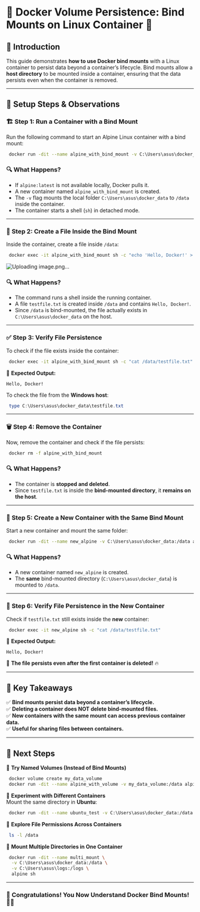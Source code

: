 # 🚀 Docker Volume Persistence: Bind Mounts on Linux Container 🐳

## 📌 Introduction  
This guide demonstrates **how to use Docker bind mounts** with a Linux container to persist data beyond a container’s lifecycle. Bind mounts allow a **host directory** to be mounted inside a container, ensuring that the data persists even when the container is removed.

---
## 🔧 **Setup Steps & Observations**  

### 🏗 **Step 1: Run a Container with a Bind Mount**
Run the following command to start an Alpine Linux container with a bind mount:
```sh
 docker run -dit --name alpine_with_bind_mount -v C:\Users\asus\docker_data:/data alpine:latest sh
```
### 🔍 **What Happens?**
- If `alpine:latest` is not available locally, Docker pulls it.
- A new container named `alpine_with_bind_mount` is created.
- The `-v` flag mounts the local folder `C:\Users\asus\docker_data` to `/data` inside the container.
- The container starts a shell (`sh`) in detached mode.

---
### 📄 **Step 2: Create a File Inside the Bind Mount**
Inside the container, create a file inside `/data`:
```sh
 docker exec -it alpine_with_bind_mount sh -c "echo 'Hello, Docker!' > /data/testfile.txt"
```
![Uploading image.png…]()

### 🔍 **What Happens?**
- The command runs a shell inside the running container.
- A file `testfile.txt` is created inside `/data` and contains `Hello, Docker!`.
- Since `/data` is bind-mounted, the file actually exists in `C:\Users\asus\docker_data` on the host.

---
### ✅ **Step 3: Verify File Persistence**
To check if the file exists inside the container:
```sh
 docker exec -it alpine_with_bind_mount sh -c "cat /data/testfile.txt"
```
📌 **Expected Output:**
```
Hello, Docker!
```
To check the file from the **Windows host**:
```powershell
 type C:\Users\asus\docker_data\testfile.txt
```
---
### 🗑 **Step 4: Remove the Container**
Now, remove the container and check if the file persists:
```sh
 docker rm -f alpine_with_bind_mount
```
### 🔍 **What Happens?**
- The container is **stopped and deleted**.
- Since `testfile.txt` is inside the **bind-mounted directory**, it **remains on the host**.

---
### 🔄 **Step 5: Create a New Container with the Same Bind Mount**
Start a new container and mount the same folder:
```sh
 docker run -dit --name new_alpine -v C:\Users\asus\docker_data:/data alpine sh
```
### 🔍 **What Happens?**
- A new container named `new_alpine` is created.
- The **same** bind-mounted directory (`C:\Users\asus\docker_data`) is mounted to `/data`.

---
### 🔎 **Step 6: Verify File Persistence in the New Container**
Check if `testfile.txt` still exists inside the **new** container:
```sh
 docker exec -it new_alpine sh -c "cat /data/testfile.txt"
```
📌 **Expected Output:**
```
Hello, Docker!
```
🚀 **The file persists even after the first container is deleted!** 🔥

---
## 🎯 **Key Takeaways**
✅ **Bind mounts persist data beyond a container’s lifecycle.**  
✅ **Deleting a container does NOT delete bind-mounted files.**  
✅ **New containers with the same mount can access previous container data.**  
✅ **Useful for sharing files between containers.**  

---
## 🚀 **Next Steps**
🔹 **Try Named Volumes (Instead of Bind Mounts)**  
```sh
 docker volume create my_data_volume
 docker run -dit --name alpine_with_volume -v my_data_volume:/data alpine sh
```
🔹 **Experiment with Different Containers**  
Mount the same directory in **Ubuntu**:
```sh
 docker run -dit --name ubuntu_test -v C:\Users\asus\docker_data:/data ubuntu bash
```
🔹 **Explore File Permissions Across Containers**
```sh
 ls -l /data
```
🔹 **Mount Multiple Directories in One Container**
```sh
 docker run -dit --name multi_mount \
  -v C:\Users\asus\docker_data:/data \
  -v C:\Users\asus\logs:/logs \
  alpine sh
```

---
### 🎉 **Congratulations! You Now Understand Docker Bind Mounts!** 🚀🐳

